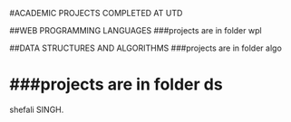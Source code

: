 #ACADEMIC PROJECTS COMPLETED AT UTD

##WEB PROGRAMMING LANGUAGES
###projects are in folder wpl

##DATA STRUCTURES AND ALGORITHMS
###projects are in folder algo

###projects are in folder ds
=======

shefali SINGH. 